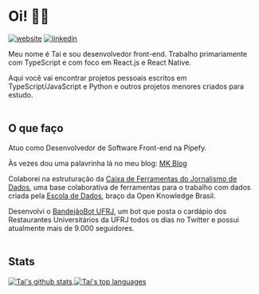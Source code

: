 # Oi! 👋🏾 
[![website](https://img.shields.io/badge/Website/Portfolio-taiporto.github.io-green?style=flat-square)](https://taiporto.github.io/)
[![linkedin](https://img.shields.io/badge/LinkedIn-Tai_Porto-blue?style=flat-square)](https://www.linkedin.com/in/taiporto/)

Meu nome é Tai e sou desenvolvedor front-end. Trabalho primariamente com TypeScript e com foco em React.js e React Native.

Aqui você vai encontrar projetos pessoais escritos em TypeScript/JavaScript e Python e outros projetos menores criados para estudo.
<br />
<br />

## O que faço

Atuo como Desenvolvedor de Software Front-end na Pipefy.

Às vezes dou uma palavrinha lá no meu blog: [MK Blog](https://moonk23.hashnode.dev/)

Colaborei na estruturação da [Caixa de Ferramentas do Jornalismo de Dados](https://github.com/escola-de-dados/toolkit_ddj), uma base colaborativa de ferramentas para o trabalho com dados criada pela [Escola de Dados](https://github.com/escola-de-dados), braço da Open Knowledge Brasil.

Desenvolvi o [BandejãoBot UFRJ](https://github.com/liaporto/bandejaobot-ufrj), um bot que posta o cardápio dos Restaurantes Universitários da UFRJ todos os dias no Twitter e possui atualmente mais de 9.000 seguidores.
<br />
<br />

## Stats
 <a href="https://github.com/anuraghazra/github-readme-stats">
 <img src="https://github-readme-stats.vercel.app/api?username=taiporto&count_private=true&include_all_commits=true&theme=buefy&hide=issues,contribs&show_icons=true" alt="Tai's github stats" align="center"/>
 </a>
 <a href="https://github.com/anuraghazra/github-readme-stats">
 <img src="https://github-readme-stats.vercel.app/api/top-langs/?username=taiporto&layout=compact&hide=c%23&theme=buefy" alt="Tai's top languages" align="center"/>
 </a>

<br />
<br />
